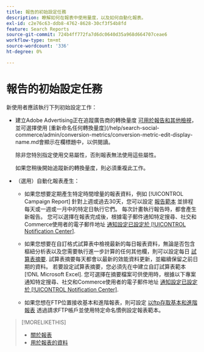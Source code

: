 ```yaml
---
title: 報告的初始設定任務
description: 瞭解如何在報表中使用量度，以及如何自動化報表。
exl-id: c2e76c63-ddb8-4762-8628-30cf3f54b8fd
feature: Search Reports
source-git-commit: 724b4ff772fa7d6dc0640d35a968d664707ceae6
workflow-type: tm+mt
source-wordcount: '336'
ht-degree: 0%

---
```


# 報告的初始設定任務

新使用者應該執行下列初始設定工作：

* 建立Adobe Advertising正在追蹤廣告商的轉換量度 [可用於報告和其他檢視](/help/search-social-commerce/admin/conversion-metrics/conversion-metric-edit-available.md)，並可選擇使用 [重新命名任何轉換量度](/help/search-social-commerce/admin/conversion-metrics/conversion-metric-edit-display-name.md會顯示在欄標題中，以供閱讀。

  除非您特別指定使用交易屬性，否則報表無法使用這些屬性。

  如果您稍後開始追蹤新的轉換量度，則必須重複此工作。

* （選用）自動化報表產生：

   * 如果您想要定期產生特定時間增量的報表資料，例如 [!UICONTROL Campaign Report] 針對上週或過去30天，您可以設定 [報告範本](/help/search-social-commerce/reports/automation/templates/template-about.md) 並排程每天或一週或一月中的特定日執行它們。 每次計畫執行報告時，都會產生新報告。 您可以選擇在報表完成後，根據電子郵件通知特定搜尋、社交和Commerce使用者的電子郵件地址 [通知設定已設定於 [!UICONTROL Notification Center]](/help/search-social-commerce/notifications/notification-about.md).

   * 如果您想要在自訂格式試算表中檢視最新的每日報表資料，無論是否包含樞紐分析表以及您需要執行進一步計算的任何其他欄，則可以設定每日 [試算表摘要](/help/search-social-commerce/reports/automation/spreadsheet-feeds/spreadsheet-feed-about.md). 試算表摘要每天都會以最新的效能資料更新，並繼續保留之前日期的資料。 若要設定試算表摘要，您必須先在中建立自訂試算表範本 [!DNL Microsoft Excel]. 您可選擇在摘要檔案可供使用時，根據以下專案通知特定搜尋、社交和Commerce使用者的電子郵件地址 [通知設定已設定於 [!UICONTROL Notification Center]](/help/search-social-commerce/notifications/notification-about.md).

   * 如果您想在FTP位置接收基本和進階報表，則可設定 [以ftp存取基本和進階報表](/help/search-social-commerce/reports/automation/ftp-reports.md) 透過請求FTP帳戶並使用特定命名慣例設定報表範本。

>[!MORELIKETHIS]
>
>* [關於報表](report-about.md)
>* [用於報表的資料](data-used-for-reports.md)

